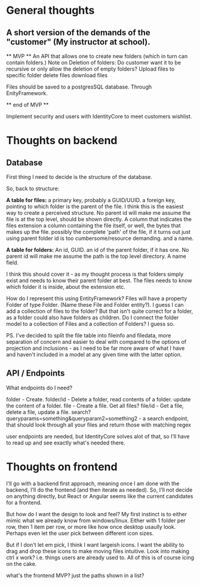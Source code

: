 # General thoughts

## A short version of the demands of the "customer" (My instructor at school). 
** MVP **
An API that allows one to create new folders (which in turn can contain folders.)
Note on Deletion of folders: Do customer want it to be recursive or only allow the deletion of empty folders? 
Upload files to specific folder
delete files
download files

Files should be saved to a postgresSQL database. Through EnityFramework. 

** end of MVP **

Implement security and users with IdentityCore to meet customers wishlist.

# Thoughts on backend

## Database
First thing I need to decide is the structure of the database. 

So, back to structure: 

**A table for files:**
a primary key, probably a GUID/UUID.
a foreign key, pointing to which folder is the parent of the file. I think this is the easiest way to create a perceived structure. 
No parent id will make me assume the file is at the top level, should be shown directly.
A column that indicates the files extension
a column containing the file itself, or well, the bytes that makes up the file. 
possibly the complete 'path' of the file, if it turns out just using parent folder id is too cumbersome/resource demanding. 
and a name.


**A table for folders:**
An id, GUID.
an id of the parent folder, if it has one. No parent id will make me assume the path is the top level directory.
A name field.

I think this should cover it - as my thought process is that folders simply exist and needs to know their parent folder at best. The files 
needs to know which folder it is inside, about the extension etc.

How do I represent this using EntityFramework? Files will have a property Folder of type Folder. (Name these File and Folder entity?).
I guess I can add a collection of files to the folder? But that isn't quite correct for a folder, as a folder could also have folders as children. 
Do I connect the folder model to a collection of Files and a collection of Folders? I guess so.

PS. I've decided to split the file table into fileinfo and filedata, more separation of concern and easier to deal with compared to the 
options of projection and inclusions - as I need to be far more aware of what I have and haven't included in a model at any given time with the latter option. 

## API / Endpoints

What endpoints do I need? 

folder - Create. 
folder/id - Delete a folder, read contents of a folder. update the content of a folder. 
file - Create a file. Get all files? 
file/id - Get a file, delete a file, update a file. 
search?queryparams=something&queryparam2=something2 - a search endpoint, that should look through all your files and return those with matching regex

user endpoints are needed, but IdentityCore solves alot of that, so I'll have to read up and see exactly what's needed there.

# Thoughts on frontend

I'll go with a backend first approach, meaning once I am done with the backend, I'll do the frontend (and then iterate as needed). 
So, I'll not decide on anything directly, but React or Angular seems like the current candidates for a frontend.

But how do I want the design to look and feel? My first instinct is to either mimic what we already know from windows/linux. 
Either with 1 folder per row, then 1 item per row, or more like how once desktop usaully look. Perhaps even let the user pick between
different icon sizes.

But if I don't let em pick, I think I want largeish icons. I want the ability to drag and drop these icons to make moving files 
intuitive. Look into making ctrl x work? i.e. things users are already used to. All of this is of course icing on the cake. 

what's the frontend MVP? just the paths shown in a list?